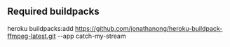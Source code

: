 ## Required buildpacks

heroku buildpacks:add https://github.com/jonathanong/heroku-buildpack-ffmpeg-latest.git --app catch-my-stream
